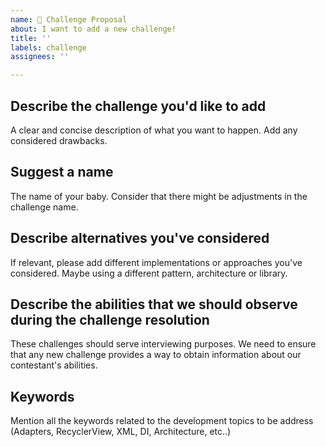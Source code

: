 ```yaml
---
name: 🚀 Challenge Proposal
about: I want to add a new challenge!
title: ''
labels: challenge
assignees: ''

---
```


## Describe the challenge you'd like to add
A clear and concise description of what you want to happen. Add any considered drawbacks.

## Suggest a name
The name of your baby. Consider that there might be adjustments in the challenge name.

## Describe alternatives you've considered
If relevant, please add different implementations or approaches you've considered. Maybe using a different pattern, architecture or library.

## Describe the abilities that we should observe during the challenge resolution
These challenges should serve interviewing purposes. We need to ensure that any new challenge provides a way to obtain information about our contestant's abilities.

## Keywords
Mention all the keywords related to the development topics to be address (Adapters, RecyclerView, XML, DI, Architecture, etc..)

